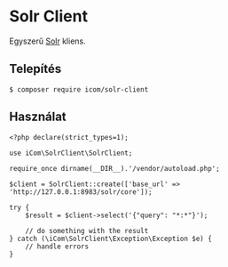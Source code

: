 # Solr Client

Egyszerű [Solr][solr] kliens.

## Telepítés

    $ composer require icom/solr-client

## Használat

    <?php declare(strict_types=1);
    
    use iCom\SolrClient\SolrClient;
    
    require_once dirname(__DIR__).'/vendor/autoload.php';
    
    $client = SolrClient::create(['base_url' => 'http://127.0.0.1:8983/solr/core']);
    
    try {
        $result = $client->select('{"query": "*:*"}');
    
        // do something with the result
    } catch (\iCom\SolrClient\Exception\Exception $e) {
        // handle errors
    }

[solr]: https://lucene.apache.org/solr/
